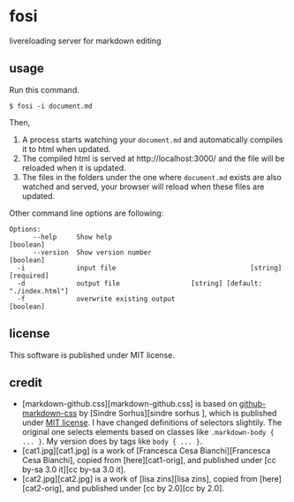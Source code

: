 # fosi

livereloading server for markdown editing

## usage

Run this command.

``` shellsession
$ fosi -i document.md
```

Then,

1. A process starts watching your `document.md` and automatically compiles it to html when updated.
2. The compiled html is served at http://localhost:3000/ and the file will be reloaded when it is updated.
3. The files in the folders under the one where `document.md` exists are also watched and served, your browser will reload when these files are updated.

Other command line options are following:

``` shellsession
Options:
      --help     Show help                                             [boolean]
      --version  Show version number                                   [boolean]
  -i             input file                                  [string] [required]
  -d             output file                  [string] [default: "./index.html"]
  -f             overwrite existing output                             [boolean]
```

## license

This software is published under MIT license.

## credit

- [markdown-github.css][markdown-github.css] is based on [github-markdown-css][github-markdown-css] by [Sindre Sorhus][sindre sorhus ], which is published under [MIT license][mit]. I have changed definitions of selectors slightily. The original one selects elements based on classes like `.markdown-body { ... }`. My version does by tags like `body { ... }`.
- [cat1.jpg][cat1.jpg] is a work of [Francesca Cesa Bianchi][Francesca Cesa Bianchi], copied from [here][cat1-orig], and published under [cc by-sa 3.0 it][cc by-sa 3.0 it].
- [cat2.jpg][cat2.jpg] is a work of [lisa zins][lisa zins], copied from [here][cat2-orig], and published under [cc by 2.0][cc by 2.0].

<!-- links -->
[github-markdown-css]: https://github.com/sindresorhus/github-markdown-css
[MIT]: https://opensource.org/licenses/MIT


<!-- 
[markdown-github.css]: ./templates/markdown-github.css
[cat1.jpg]: ./samples/cat1.jpg
[cat2.jpg]: ./samples/cat2.jpg
[cat2-orig]: https://commons.wikimedia.org/wiki/Category:Domestic_cats#/media/File:%22Smile_Noah%22_-_%22THBPBPTHPT^^%22_-))_-_Flickr_-_Lisa_Zins.jpg
[cc by 2.0]: https://creativecommons.org/licenses/by/2.0/
[cat1-orig]: https://commons.wikimedia.org/wiki/Category:Domestic_cats#/media/File:%22_11_-_ITALY_-_cat.JPG
[cc by-sa 3.0 it]: https://creativecommons.org/licenses/by-sa/3.0/it/deed.en
[Sindre Sorhus ]: https://github.com/sindresorhus
[Francesca Cesa Bianchi]: https://commons.wikimedia.org/wiki/File:%22_11_-_ITALY_-_cat.JPG
[Lisa Zins]: https://www.flickr.com/people/94846844@N04 -->
